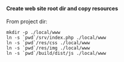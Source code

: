 #### Create web site root dir and copy resources
From project dir:
```
mkdir -p ./local/www
ln -s `pwd`/srv/index.php ./local/www
ln -s `pwd`/res/css ./local/www
ln -s `pwd`/res/img ./local/www
ln -s `pwd`/build/dist/js ./local/www
```

